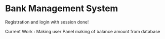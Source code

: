 <h1>Bank Management System</h1>
Registration and login with session done!

Current Work : Making user Panel
making of balance amount from database 
